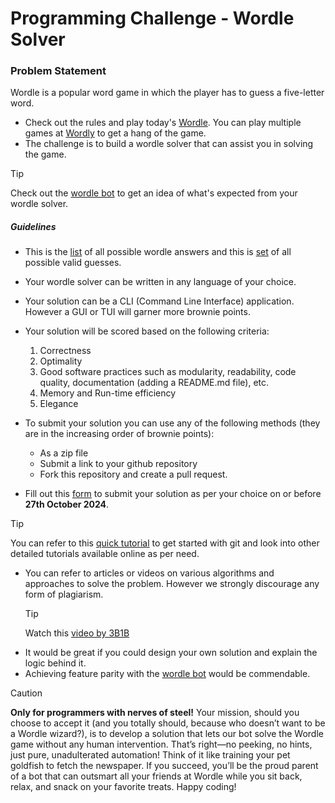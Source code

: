 # Programming Challenge - Wordle Solver

### Problem Statement

Wordle is a popular word game in which the player has to guess a five-letter word.

- Check out the rules and play today's [Wordle](https://www.nytimes.com/games/wordle/index.html). You can play multiple games at [Wordly](https://wordly.org/) to get a hang of the game.
- The challenge is to build a wordle solver that can assist you in solving the game.

> [!TIP]
> Check out the [wordle bot](https://ybenhayun.github.io/wordlebot/) to get an idea of what's expected from your wordle solver.

##### Guidelines

- This is the [list](WordleAnswersList.txt) of all possible wordle answers and this is [set](FiveLetterWords.txt) of all possible valid guesses.
- Your wordle solver can be written in any language of your choice.
- Your solution can be a CLI (Command Line Interface) application. However a GUI or TUI will garner more brownie points.
- Your solution will be scored based on the following criteria:
  1. Correctness
  2. Optimality
  3. Good software practices such as modularity, readability, code quality, documentation (adding a README.md file), etc.
  4. Memory and Run-time efficiency
  5. Elegance
- To submit your solution you can use any of the following methods (they are in the increasing order of brownie points):

  - As a zip file
  - Submit a link to your github repository
  - Fork this repository and create a pull request.

- Fill out this [form](https://docs.google.com/forms/d/e/1FAIpQLScouBuDeG-ncgLcF9OkEt4HLFaC-nhHMfNjlH5fBBphAkvWVQ/viewform?usp=sf_link)
  to submit your solution as per your choice on or before **27th October 2024**.

> [!TIP]
> You can refer to this [quick tutorial](https://www.youtube.com/watch?v=HkdAHXoRtos&t=43s) to get started with git and look into other detailed tutorials available online as per need.

- You can refer to articles or videos on various algorithms and approaches to solve the problem. However we strongly discourage any form of plagiarism.
  > [!TIP]
  > Watch this [video by 3B1B](https://www.youtube.com/watch?v=v68zYyaEmEA)
- It would be great if you could design your own solution and explain the logic behind it.
- Achieving feature parity with the [wordle bot](https://ybenhayun.github.io/wordlebot/) would be commendable.

> [!CAUTION]
> **Only for programmers with nerves of steel!**
> Your mission, should you choose to accept it (and you totally should, because who doesn’t want to be a Wordle wizard?), is to develop a solution that lets our bot solve the Wordle game without any human intervention. That’s right—no peeking, no hints, just pure, unadulterated automation!
>Think of it like training your pet goldfish to fetch the newspaper. If you succeed, you’ll be the proud parent of a bot that can outsmart all your friends at Wordle while you sit back, relax, and snack on your favorite treats. Happy coding!
